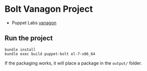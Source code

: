 # Bolt Vanagon Project

- Puppet Labs [vanagon](https://github.com/puppetlabs/vanagon)

## Run the project

```
bundle install
bundle exec build puppet-bolt el-7-x86_64
```

If the packaging works, it will place a package in the `output/` folder.
